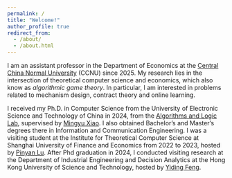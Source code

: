 ```yaml
---
permalink: /
title: "Welcome!"
author_profile: true
redirect_from: 
  - /about/
  - /about.html
---
```

I am an assistant professor in the Department of Economics at the [Central China Normal University](https://english.ccnu.edu.cn/) (CCNU) since 2025. My research lies in the intersection of theoretical computer science and economics, which also know as *algorithmic game theory*. In particular, I am interested in problems related to mechanism design, contract theory and online learning.

I received my Ph.D. in Computer Science from the University of Electronic Science and Technology of China in 2024, from the [Algorithms and Logic Lab](https://tcsuestc.com/), supervised by [Mingyu Xiao](https://sites.google.com/site/myxiao/). I also obtained Bachelor’s and Master’s degrees there in Information and Communication Engineering. I was a visiting student at the Institute for Theoretical Computer Science at Shanghai University of Finance and Economics from 2022 to 2023, hosted by [Pinyan Lu](http://pinyanlu.com/). After Phd graduation in 2024, I conducted visiting research at the Department of Industrial Engineering and Decision Analytics at the Hong Kong University of Science and Technology, hosted by [Yiding Feng](https://www.ydfeng.us/).
